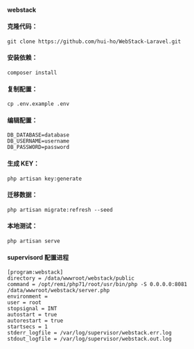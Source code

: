 #### webstack
#### 克隆代码：
```
git clone https://github.com/hui-ho/WebStack-Laravel.git
```
#### 安装依赖：
```
composer install
```
#### 复制配置：
```
cp .env.example .env
```
#### 编辑配置：
```
DB_DATABASE=database
DB_USERNAME=username
DB_PASSWORD=password
```
#### 生成 KEY：
```
php artisan key:generate  
```
#### 迁移数据：
```
php artisan migrate:refresh --seed
```
#### 本地测试：
```
php artisan serve
```
#### supervisord 配置进程
```
[program:webstack]
directory = /data/wwwroot/webstack/public
command = /opt/remi/php71/root/usr/bin/php -S 0.0.0.0:8081 /data/wwwroot/webstack/server.php
environment =
user = root
stopsignal = INT
autostart = true
autorestart = true
startsecs = 1
stderr_logfile = /var/log/supervisor/webstack.err.log
stdout_logfile = /var/log/supervisor/webstack.out.log
```
